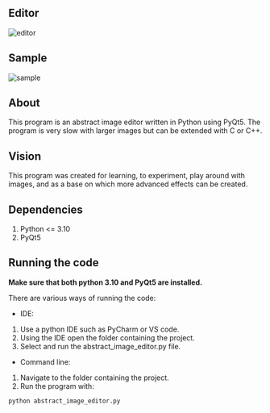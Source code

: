 ## Editor

![editor](https://user-images.githubusercontent.com/86565212/201485768-70e98846-4187-4bb9-95bd-9e9ef026865f.jpg)

## Sample

![sample](https://user-images.githubusercontent.com/86565212/201484188-b0629da3-f7a3-40b3-a6b0-e88479566168.jpg)

## About

This program is an abstract image editor written in Python using PyQt5.
The program is very slow with larger images but can be extended with C or C++.

## Vision

This program was created for learning, to experiment, play around with images, and
as a base on which more advanced effects can be created.

## Dependencies

1. Python <= 3.10
2. PyQt5

## Running the code

**Make sure that both python 3.10 and PyQt5 are installed.**

There are various ways of running the code:

* IDE:
1. Use a python IDE such as PyCharm or VS code.
2. Using the IDE open the folder containing the project.
2. Select and run the abstract_image_editor.py file.

* Command line:
1. Navigate to the folder containing the project.
2. Run the program with: 
  ~~~~
  python abstract_image_editor.py
  ~~~~
      
